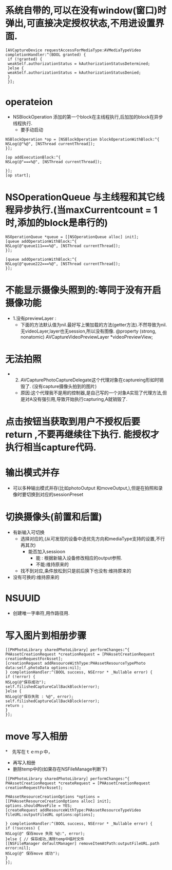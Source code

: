 
# 系统自带的,可以在没有window(窗口)时弹出,可直接决定授权状态,不用进设置界面.
```objc
[AVCaptureDevice requestAccessForMediaType:AVMediaTypeVideo completionHandler:^(BOOL granted) {
 if (!granted) {
 weakSelf.authorizationStatus = kAuthorizationStatusDetermined;
 }else {
 weakSelf.authorizationStatus = kAuthorizationStatusDenied;
 }
 }];
```
# operateion

* NSBlockOperation 添加的第一个block在主线程执行,后加加的block在异步线程执行.
    * 要手动启动
 ```objc
NSBlockOperation *op = [NSBlockOperation blockOperationWithBlock:^{
NSLog(@"%@", [NSThread currentThread]);
}];

[op addExecutionBlock:^{
NSLog(@"===%@", [NSThread currentThread]);

}];
[op start];
```
# NSOperationQueue 与主线程和其它线程异步执行.(当maxCurrentcount = 1时,添加的block是串行的)

```ojbc
NSOperationQueue *queue = [[NSOperationQueue alloc] init];
[queue addOperationWithBlock:^{
NSLog(@"queue111===%@", [NSThread currentThread]);
}];

[queue addOperationWithBlock:^{
NSLog(@"queue222===%@", [NSThread currentThread]);
}];
```

# 不能显示摄像头照到的:等同于没有开启摄像功能
* 1.没有previewLayer :
    * 下面的方法默认值为nil.最好写上懒加载的方法(getter方法).不然导致为nil.无videoLayer,layer也无session,所以没有图像.
@property (strong, nonatomic) AVCaptureVideoPreviewLayer *videoPreviewView;

# 无法拍照
* 2. AVCapturePhotoCaptureDelegate这个代理对象在captureing形如时销毁了. (没有capture摄像头拍到的图片)
    * 原因:这个代理我不是用的控制器,是自己写的一个对象A实现了代理方法,但是对A没有强引用,导致开始执行capturing,A就销毁了.


# 点击按钮当获取到用户不授权后要return ,不要再继续往下执行. 能授权才执行相当capture代码.


# 输出模式并存
* 可以多种输出模式并存(比如photoOutput 和moveOutput,),但是在拍照和录像时要切换到对应的sessionPreset


# 切换摄像头(前置和后置)
* 有新输入可切换
    * 选择对应的,(从可发现的设备中选优先方向和mediaType支持的设置,不行再其次)
        * 能否加入sessioon
            *  能 : 根据新输入设备修改相应的output参照.
            * 不能:维持原来的
    * 找不到对应,条件放松到只是前后换下也没有:维持原来的
* 没有可换的:维持原来的

# NSUUID 
* 创建唯一字串符,用作路径用.

# 写入图片到相册步骤
```objc
[[PHPhotoLibrary sharedPhotoLibrary] performChanges:^{
PHAssetCreationRequest *creationRequest = [PHAssetCreationRequest creationRequestForAsset];
[creationRequest addResourceWithType:PHAssetResourceTypePhoto data:self.photoData options:nil];
} completionHandler:^(BOOL success, NSError * _Nullable error) {
if (!error) {
NSLog(@"保存成功");
self.filishedCaptureCallBackBlock(error);
}else {
NSLog(@"保存失败 : %@", error);
self.filishedCaptureCallBackBlock(error);
return ;
}
}];
```
# move 写入相册
*　先写在ｔｅｍｐ中，
* 再写入相册
* 删除temp中的(如果存在NSFileManage判断下)
```objc
[[PHPhotoLibrary sharedPhotoLibrary] performChanges:^{
PHAssetCreationRequest *createRequest = [PHAssetCreationRequest creationRequestForAsset];

PHAssetResourceCreationOptions *options = [[PHAssetResourceCreationOptions alloc] init];
options.shouldMoveFile = YES;
[createRequest addResourceWithType:PHAssetResourceTypeVideo fileURL:outputFileURL options:options];

} completionHandler:^(BOOL success, NSError * _Nullable error) {
if (!success) {
NSLog(@" 保存move 失败 %@:", error);
}else { // 保存成功,清除temp中临时文件
[[NSFileManager defaultManager] removeItemAtPath:outputFileURL.path error:nil];
NSLog(@" 保存move 成功");
}
}];
```







